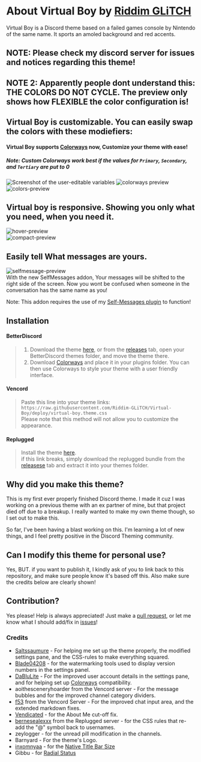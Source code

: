 [banner]:             https://raw.githubusercontent.com/Riddim-GLiTCH/Virtual-Boy/main/src/assets/vbsplash.png
[edit-img]:           https://github.com/Riddim-GLiTCH/Virtual-Boy/assets/87764384/ffff62fe-0427-4e62-be2a-08235e47deba
[colorways-preview]:  https://github.com/Riddim-GLiTCH/Virtual-Boy/assets/87764384/15f94162-a5fe-4182-aed7-f63ca822c8d5
[preview-img]:        https://github.com/Riddim-GLiTCH/Virtual-Boy/assets/87764384/8f8ac869-b777-473d-8268-6424ff423a89
[colors-preview]:     https://github.com/Riddim-GLiTCH/Virtual-Boy/assets/87764384/02c2fc1c-d933-4b50-93f5-7c7e4147db0b
[hover-preview]:      https://github.com/Riddim-GLiTCH/Virtual-Boy/assets/87764384/50d7e2bc-9e96-4550-ab52-1a7d50dee5b1
[compact-preview]:    https://github.com/Riddim-GLiTCH/Virtual-Boy/assets/87764384/56644b57-08d4-48d3-a4d4-5d2a47635488
[selfmessage-preview]:https://github.com/Riddim-GLiTCH/Virtual-Boy/assets/87764384/a021504c-8b6d-419a-9a95-e1b4947a7b8d


[pulls]:       https://github.com/Riddim-GLiTCH/Virtual-Boy/pulls
[issues]:      https://github.com/Riddim-GLiTCH/Virtual-Boy/issues
[colorways]:   https://github.com/DaBluLite/DiscordColorways
[selfmessages]:https://github.com/Riddim-GLiTCH/BD-SelfMessages
[releases]:    https://github.com/Riddim-GLiTCH/Virtual-Boy/releases/latest
[download]:    https://github.com/Riddim-GLiTCH/Virtual-Boy/releases/latest/download/virtual-boy.theme.css
[replugged]:   https://replugged.dev/install?identifier=Riddim-GLiTCH/Virtual-Boy&source=github


# About Virtual Boy by [Riddim GLiTCH](https://github.com/Riddim-GLiTCH/)
Virtual Boy is a Discord theme based on a failed games console by Nintendo of the same name. It sports an amoled background and red accents. <br>
## NOTE: Please check my discord server for issues and notices regarding this theme!
## NOTE 2: Apparently people dont understand this: THE COLORS DO NOT CYCLE. The preview only shows how FLEXIBLE the color configuration is!

## Virtual Boy is customizable. You can easily swap the colors with these modiefiers:
#### Virtual Boy supports [Colorways][colorways] now, Customize your theme with ease!
##### Note: Custom Colorways work best if the values for `Primary`, `Secondary`, and `Tertiary` are put to 0

![Screenshot of the user-editable variables][edit-img]
![colorways preview][colorways-preview]
![colors-preview][colors-preview]

## Virtual boy is responsive. Showing you only what you need, when you need it.
![hover-preview][hover-preview]<br>
![compact-preview][compact-preview]


## Easily tell What messages are yours.
![selfmessage-preview][selfmessage-preview]<br>
With the new SelfMessages addon, Your messages will be shifted to the right side of the screen. Now you wont be confused when someone in the conversation has the same name as you!

Note: This addon requires the use of my [Self-Messages plugin][selfmessages] to function!


## Installation
#### BetterDiscord
> 1. Download the theme [here][download], or from the [releases][releases] tab, open your BetterDiscord themes folder, and move the theme there.<br>
> 2. Download [Colorways][colorways] and place it in your plugins folder. You can then use Colorways to style your theme with a user friendly interface.

#### Vencord
> Paste this line into your theme links: `https://raw.githubusercontent.com/Riddim-GLiTCH/Virtual-Boy/deploy/virtual-boy.theme.css`<br>
> Please note that this method will not allow you to customize the appearance. <br>

#### Replugged
> Install the theme [here][replugged]. <br>
> if this link breaks, simply download the replugged bundle from the [releasese][releases] tab and extract it into your themes folder.

## Why did you make this theme?
This is my first ever properly finished Discord theme. I made it cuz I was working on a previous theme with an ex partner of mine, but that project died off due to a breakup. I really wanted to make my own theme though, so I set out to make this.

So far, I've been having a blast working on this. I'm learning a lot of new things, and I feel pretty positive in the Discord Theming community.

## Can I modify this theme for personal use?
Yes, BUT. if you want to publish it, I kindly ask of you to link back to this repository, and make sure people know it's based off this. Also make sure the credits below are clearly shown!

## Contribution?
Yes please! Help is always appreciated! Just make a [pull request][pulls], or let me know what I should add/fix in [issues][issues]!

### Credits
- [Saltssaumure](https://github.com/Saltssaumure) - For helping me set up the theme properly, the modified settings pane, and the CSS-rules to make everything squared.
- [Blade04208](https://github.com/Blade04208) - for the watermarking tools used to display version numbers in the settings panel.
- [DaBluLite](https://github.com/DaBluLite) - For the improved user account details in the settings pane, and for helping set up [Colorways][colorways] compatibility.
- aoithesceneryhoarder from the Vencord server - For the message bubbles and for the improved channel category dividers.
- [f53](https://f53.dev/) from the Vencord Server - For the improved chat input area, and the extended markdown fixes.
- [Vendicated](https://github.com/Vendicated) - for the About Me cut-off fix.
- [bernesealexxx](https://bernesealexxx.carrd.co/) from the Replugged server - for the CSS rules that re-add the "@" symbol back to usernames.
- zeylogger - for the unread pill modification in the channels.
- Barnyard - For the theme's Logo.
- [inxomnyaa](https://github.com/inxomnyaa) - for the [Native Title Bar Size](https://github.com/inxomnyaa/DiscordNativeTitlebarSize)
- Gibbu - for [Radial Status](https://github.com/DiscordStyles/RadialStatus)
